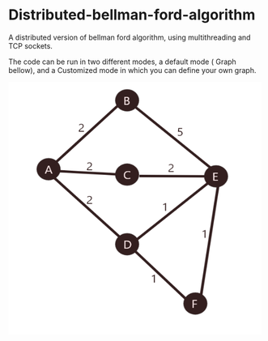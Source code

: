 # Distributed-bellman-ford-algorithm
A distributed version of bellman ford algorithm, using multithreading and TCP sockets.

The code can be run in two different modes, a default mode ( Graph bellow), and a Customized mode in which you can define your own graph.

<img src="images/graph.PNG" width="500" height="500">


